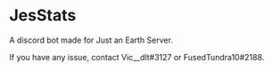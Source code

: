 # JesStats
A discord bot made for Just an Earth Server.

If you have any issue, contact Vic__dlt#3127 or FusedTundra10#2188.


